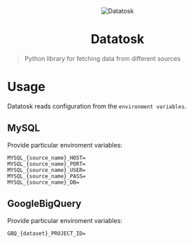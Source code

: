 <div style="text-align: center"> 
<img src="datatosk_logo.jpg" alt="Datatosk">
<h1>Datatosk</h1>
</div>

> Python library for fetching data from different sources

# Usage
Datatosk reads configuration from the `environment variables`.

## MySQL

Provide particular enviroment variables:
```
MYSQL_{source_name}_HOST=
MYSQL_{source_name}_PORT=
MYSQL_{source_name}_USER=
MYSQL_{source_name}_PASS=
MYSQL_{source_name}_DB=
```

## GoogleBigQuery

Provide particular enviroment variables:
```
GBQ_{dataset}_PROJECT_ID=
```

